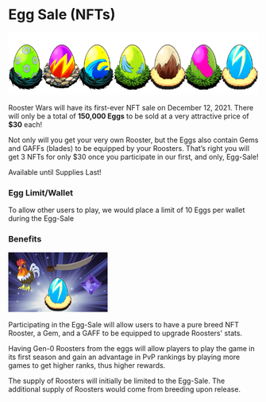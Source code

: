 # Egg Sale (NFTs)

<!-- Egg Banner -->
<img src="../images/egg-banner.png" alt="eggs" class="egg-banner">

Rooster Wars will have its first-ever NFT sale on December 12, 2021. There will only be a total of **150,000 Eggs** to be sold at a very attractive price of **$30** each!

Not only will you get your very own Rooster, but the Eggs also contain Gems and GAFFs (blades) to be equipped by your Roosters. That’s right you will get 3 NFTs for only $30 once you participate in our first, and only, Egg-Sale!

Available until Supplies Last!

### Egg Limit/Wallet

To allow other users to play, we would place a limit of 10 Eggs per wallet during the Egg-Sale

### Benefits

<!-- Single Egg -->
<img src="../images/egg.png" alt="egg" class="egg">

Participating in the Egg-Sale will allow users to have a pure breed NFT Rooster, a Gem, and a GAFF to be equipped to upgrade Roosters' stats.

Having Gen-0 Roosters from the eggs will allow players to play the game in its first season and gain an advantage in PvP rankings by playing more games to get higher ranks, thus higher rewards.

The supply of Roosters will initially be limited to the Egg-Sale. The additional supply of Roosters would come from breeding upon release.
